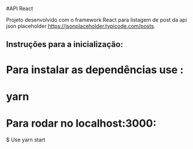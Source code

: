 #API React

Projeto desenvolvido com o framework React para listagem de post da api json placeholder https://jsonplaceholder.typicode.com/posts.

## Instruções para a inicialização:

# Para instalar as dependências use :
# yarn

# Para rodar no localhost:3000:
$ Use yarn start
